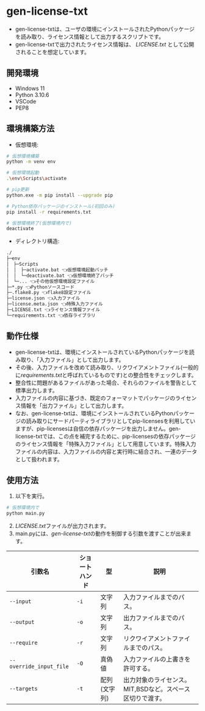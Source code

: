 # gen-license-txt

- gen-license-txtは、ユーザの環境にインストールされたPythonパッケージを読み取り、ライセンス情報として出力するスクリプトです。
- gen-license-txtで出力されたライセンス情報は、 *LICENSE.txt* として公開されることを想定しています。

## 開発環境

- Windows 11
- Python 3.10.6
- VSCode
- PEP8

## 環境構築方法

- 仮想環境:

```sh
# 仮想環境構築
python -m venv env

# 仮想環境起動
.\env\Scripts\activate

# pip更新
python.exe -m pip install --upgrade pip

# Python依存パッケージのインストール(初回のみ)
pip install -r requirements.txt

# 仮想環境終了(仮想環境内で)
deactivate
```

- ディレクトリ構造:

```txt
./
├─env
│　├─Scripts
│　│　├─activate.bat 👈仮想環境起動バッチ
│　│　└─deactivate.bat 👈仮想環境終了バッチ
│　└─... 👈その他仮想環境設定ファイル
├─*.py 👈Pythonソースコード
├─.flake8.py 👈flake8設定ファイル
├─license.json 👈入力ファイル
├─license.meta.json 👈特殊入力ファイル
├─LICENSE.txt 👈ライセンス情報ファイル
└─requirements.txt 👈依存ライブラリ
```

## 動作仕様

- gen-license-txtは、環境にインストールされているPythonパッケージを読み取り、「入力ファイル」として出力します。
- その後、入力ファイルを改めて読み取り、リクワイアメントファイル(一般的に*requirements.txt*と呼ばれているものです)との整合性をチェックします。
- 整合性に問題があるファイルがあった場合、それらのファイルを警告として標準出力します。
- 入力ファイルの内容に基づき、既定のフォーマットでパッケージのライセンス情報を「出力ファイル」として出力します。
- なお、gen-license-txtは、環境にインストールされているPythonパッケージの読み取りにサードパーティライブラリとしてpip-licensesを利用していますが、pip-licensesは自信の依存パッケージを出力しません。gen-license-txtでは、この点を補完するために、pip-licensesの依存パッケージのライセンス情報を「特殊入力ファイル」として用意しています。特殊入力ファイルの内容は、入力ファイルの内容と実行時に結合され、一連のデータとして扱われます。

## 使用方法

1. 以下を実行。

```sh
# 仮想環境内で
python main.py
```

2. *LICENSE.txt*ファイルが出力されます。
3. main.pyには、*gen-license-txt*の動作を制御する引数を渡すことが出来ます。

| 引数名 | ショートハンド | 型 | 説明 |
| -- | -- | -- | -- |
| `--input` | `-i` | 文字列 | 入力ファイルまでのパス。 | 
| `--output` | `-o` | 文字列 | 出力ファイルまでのパス。 |
| `--require` | `-r` | 文字列 | リクワイアメントファイルまでのパス。 |
| `--override_input_file` | `-O` | 真偽値 | 入力ファイルの上書きを許可する。 |
| `--targets` | `-t` | 配列(文字列) | 出力対象のライセンス。MIT,BSDなど。スペース区切りで渡す。 |
